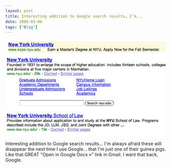 ```yaml
---
layout: post
title: Interesting addition to Google search results… I’m...
date: 2008-03-06
tags: ["Blog"]
---
```


![](k3Im6rfOq69mlgk7kUz3CsWJ_500.png)  

Interesting addition to Google search results... I'm always afraid these will disappear the next time I use Google... that I'm just one of their guinea pigs. Like that GREAT "Open in Google Docs »" link in Gmail. I want that back, Google.